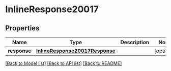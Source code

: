 # InlineResponse20017

## Properties
Name | Type | Description | Notes
------------ | ------------- | ------------- | -------------
**response** | [**InlineResponse20017Response**](InlineResponse20017Response.md) |  | [optional] 

[[Back to Model list]](../README.md#documentation-for-models) [[Back to API list]](../README.md#documentation-for-api-endpoints) [[Back to README]](../README.md)



